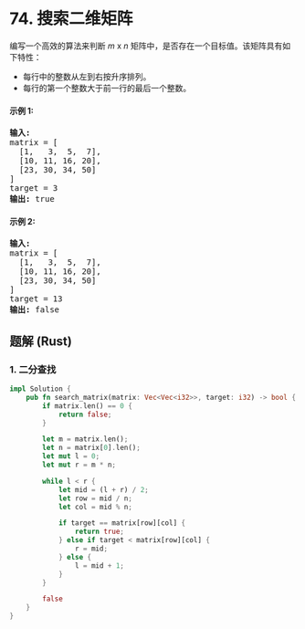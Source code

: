 # 74. 搜索二维矩阵
编写一个高效的算法来判断 *m* x *n* 矩阵中，是否存在一个目标值。该矩阵具有如下特性：
* 每行中的整数从左到右按升序排列。
* 每行的第一个整数大于前一行的最后一个整数。

#### 示例 1:
<pre>
<strong>输入:</strong>
matrix = [
  [1,   3,  5,  7],
  [10, 11, 16, 20],
  [23, 30, 34, 50]
]
target = 3
<strong>输出:</strong> true
</pre>

#### 示例 2:
<pre>
<strong>输入:</strong>
matrix = [
  [1,   3,  5,  7],
  [10, 11, 16, 20],
  [23, 30, 34, 50]
]
target = 13
<strong>输出:</strong> false
</pre>

## 题解 (Rust)

### 1. 二分查找
```Rust
impl Solution {
    pub fn search_matrix(matrix: Vec<Vec<i32>>, target: i32) -> bool {
        if matrix.len() == 0 {
            return false;
        }

        let m = matrix.len();
        let n = matrix[0].len();
        let mut l = 0;
        let mut r = m * n;

        while l < r {
            let mid = (l + r) / 2;
            let row = mid / n;
            let col = mid % n;

            if target == matrix[row][col] {
                return true;
            } else if target < matrix[row][col] {
                r = mid;
            } else {
                l = mid + 1;
            }
        }

        false
    }
}
```
